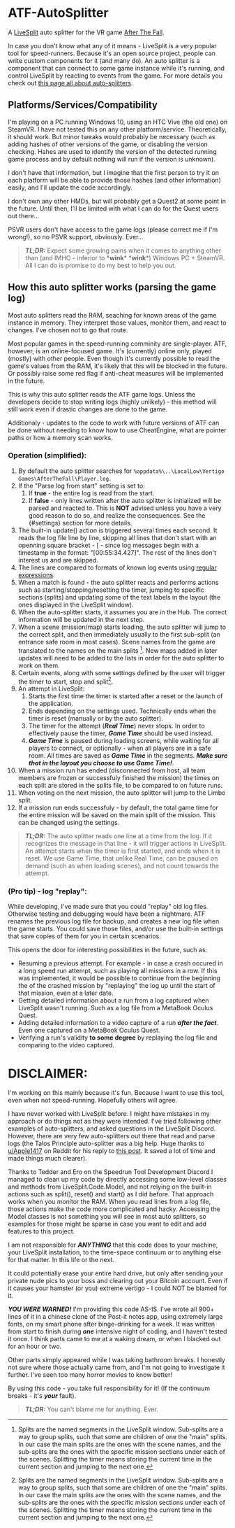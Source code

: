 # ATF-AutoSplitter
A [LiveSplit](https://livesplit.org) auto splitter for the VR game [After The Fall](https://afterthefall-vr.com).

In case you don't know what any of it means - LiveSplit is a very popular tool for speed-runners.
Because it's an open source project, people can write custom components for it (and many do).
An auto splitter is a component that can connect to some game instance while it's running, and control LiveSplit by reacting to events from the game.
For more details you check out [this page all about auto-splitters](https://github.com/LiveSplit/LiveSplit.AutoSplitters/blob/master/README.md).

## Platforms/Services/Compatibility
I'm playing on a PC running Windows 10, using an HTC Vive (the old one) on SteamVR. I have not tested this on any other platform/service. Theoretically, it should work. But minor tweaks would probably be necessary (such as adding hashes of other versions of the game, or disabling the version checking. Hahes are used to identify the version of the detected running game process and by default nothing will run if the version is unknown).

I don't have that information, but I imagine that the first person to try it on each platform will be able to provide those hashes (and other information) easily, and I'll update the code accordingly.

I don't own any other HMDs, but will probably get a Quest2 at some point in the future. Until then, I'll be limited with what I can do for the Quest users out there...

PSVR users don't have access to the game logs (please correct me if I'm wrong!), so no PSVR support, obviously. Ever...

>***TL;DR:*** Expect some growing pains when it comes to anything other than (and IMHO - inferior to \***wink**\* \***wink**\*) Windows PC + SteamVR. All I can do is promise to do my best to help you out.

## How this auto splitter works (parsing the game log)
Most auto splitters read the RAM, seaching for known areas of the game instance in memory. They interpret those values, monitor them, and react to changes. I've chosen not to go that route. 

Most popular games in the speed-running comminity are single-player. ATF, however, is an online-focused game. It's (currently) online only, played (mostly) with other people.
Even though it's currently possible to read the game's values from the RAM, it's likely that this will be blocked in the future. Or possibly raise some red flag if anti-cheat measures will be implemented in the future.

This is why this auto splitter reads the ATF game logs. Unless the developers decide to stop writing logs (highly unlikely) - this method will still work even if drastic changes are done to the game.

Additionaly - updates to the code to work with future versions of ATF can be done without needing to know how to use CheatEngine, what are pointer paths or how a memory scan works.

### Operation (simplified):
1. By default the auto splitter searches for `%appdata%\..\LocalLow\Vertigo Games\AfterTheFall\Player.log`.
2. If the "Parse log from start" setting <!-- TODO: add link to settings --> is set to:
   1. If **true** - the entire log is read from the start.
   2. If **false** - only lines written after the auto splitter is initialized will be parsed and reacted to. This is **NOT** advised unless you have a very good reason to do so, and realize the consequences. See the {#settings} section for more details.
3. The built-in update() action is triggered several times each second. It reads the log file line by line, skipping all lines that don't start with an openning square bracket - \[ - since log messages begin with a timestamp in the format: "\[00:55:34.427\]". The rest of the lines don't interest us and are skipped.
4. The lines are compared to formats of known log events using [regular expressions](https://en.wikipedia.org/wiki/Regular_expression).
5. When a match is found - the auto splitter reacts and performs actions such as starting/stopping/resetting the timer, jumping to specific sections (splits) and updating some of the text labels in the layout (the ones displayed in the LiveSplit window).
6. When the auto-splitter starts, it assumes you are in the Hub. The correct information will be updated in the next step.
7. When a scene (mission/map) starts loading, the auto splitter will jump to the correct split, and then immediately usually to the first sub-split (an entrance safe room in most cases). Scene names from the game are translated to the names on the main splits [^1]. New maps added in later updates will need to be added to the lists in order for the auto splitter to work on them.
8. Certain events, along with some settings defined by the user will trigger the timer to start, stop and split[^1].
9. An attempt in LiveSplit:
   1. Starts the first time the timer is started after a reset or the launch of the application. 
   2. Ends depending on the settings used. Technically ends when the timer is reset (manually or by the auto splitter).
   3. The timer for the attempt (***Real Time***) never stops. In order to effectively pause the timer, ***Game Time*** should be used instead.
   4. ***Game Time*** is paused during loading screens, while waiting for all players to connect, or optionally - when all players are in a safe room. All times are saved as ***Game Time*** in the segments. ***Make sure that in the layout you choose to use Game Time!***. <!-- TODO: Add a link to instructions -->
12. When a mission run has ended (disconnected from host, all team members are frozen or successfuly finished the mission) the times on each split are stored in the splits file, to be compared to on future runs.
13. When voting on the next mission, the auto splitter will jump to the Limbo split.
14. If a mission run ends successfuly - by default, the total game time for the entire mission will be saved on the main split of the mission. This can be changed using the settings.

>***TL;DR:*** The auto splitter reads one line at a time from the log. If it recognizes the message in that line - it will trigger actions in LiveSplit. An attempt starts when the timer is first started, and ends when it is reset. We use Game Time, that unlike Real Time, can be paused on demand (such as when loading scenes), and not count towards the attempt.

[^1]: Splits are the named segments in the LiveSplit window. Sub-splits are a way to group splits, such that some are children of one the "main" splits. In our case the main splits are the ones with the scene names, and the sub-splits are the ones with the specific mission sections under each of the scenes.
Splitting the timer means storing the current time in the current section and jumping to the next one.

### (Pro tip) - log "replay":
While developing, I've made sure that you could "replay" old log files. Otherwise testing and debugging would have been a nightmare.
ATF renames the previous log file for backup, and creates a new log file when the game starts. You could save those files, and/or use the built-in settings that save copies of them for you in certain scenarios.

This opens the door for interesting possibilities in the future, such as:
- Resuming a previous attempt. For example - in case a crash occured in a long speed run attempt, such as playing all missions in a row. If this was implemented, it would be possible to continue from the beginning the of the crashed mission by "replaying" the log up until the start of that mission, even at a later date.
- Getting detailed information about a run from a log captured when LiveSplit wasn't running. Such as a log file from a MetaBook Oculus Quest.
- Adding detailed information to a video capture of a run ***after the fact***. Even one captured on a MetaBook Oculus Quest.
- Verifying a run's validity **to some degree** by replaying the log file and comparing to the video captured.


# DISCLAIMER:
I'm working on this mainly because it's fun. Because I want to use this tool, even when not speed-running. Hopefully others will agree.

I have never worked with LiveSplit before. I might have mistakes in my approach or do things not as they were intended.
I've tried following other examples of auto-splitters, and asked questions in the LiveSplit Discord.
However, there are very few auto-splitters out there that read and parse logs (the Talos Principle auto-splitter was a big help. Huge thanks to [u/Apple1417](https://www.reddit.com/user/Apple1417/) on Reddit for his reply to [this post](https://www.reddit.com/r/speedrun/comments/8du8lf/how_do_i_make_an_autosplitter_with_a_games_log/). It saved a lot of time and made things much clearer).

Thanks to Tedder and Ero on the Speedrun Tool Development Discord I managed to clean up my code by directly accessing some low-level classes and methods from LiveSplit.Code.Model, and not relying on the built-in actions such as split(), reset() and start() as I did before. That approach works when you monitor the RAM. When you read lines from a log file, those actions make the code more complicated and hacky. Accessing the Model classes is not something you will see in most auto splitters, so examples for those might be sparse in case you want to edit and add features to this project.

I am not responsible for ***ANYTHING*** that this code does to your machine, your LiveSplit installation, to the time-space continuum or to anything else for that matter. In this life or the next.

It could potentially erase your entire hard drive, but only after sending your private nude pics to your boss and clearing out your Bitcoin account.
Even if it causes your hamster (or you) extreme vertigo - I could NOT be blamed for it.

***YOU WERE WARNED!*** I'm providing this code AS-IS. I've wrote all 900+ lines of it in a chinese clone of the Post-it notes app, using extremely large fonts, on my smart phone after binge-drinking for a week. It was written from start to finish during ***one*** intensive night of coding, and I haven't tested it once. I think parts came to me at a waking dream, or when I blacked out for an hour or two. 

Other parts simply appeared while I was taking bathroom breaks. I honestly not sure where those actually came from, and I'm not going to investigate it further. I've seen too many horror movies to know better!

By using this code - you take full responsibility for it! (If the continuum breaks - it's ***your*** fault).

>***TL;DR:*** You can't blame me for anything. Ever.

